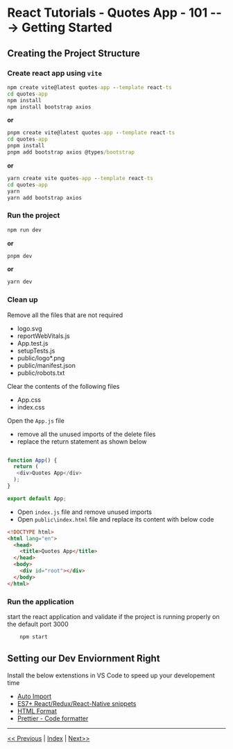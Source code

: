 # React Tutorials - Quotes App - 101 ---> Getting Started

## Creating the Project Structure

### Create react app using `vite`

 ``` cmd
npm create vite@latest quotes-app --template react-ts
cd quotes-app
npm install
npm install bootstrap axios
 ```

**or**

``` cmd
pnpm create vite@latest quotes-app --template react-ts
cd quotes-app
pnpm install
pnpm add bootstrap axios @types/bootstrap
```

**or**

``` cmd
yarn create vite quotes-app --template react-ts
cd quotes-app
yarn
yarn add bootstrap axios
```

### Run the project

``` cmd
npm run dev
  ```

**or**

  ``` cmd
pnpm dev
```

**or**

``` cmd
yarn dev
```

### Clean up

Remove all the files that are not required

- logo.svg
- reportWebVitals.js
- App.test.js
- setupTests.js
- public/logo*.png
- public/manifest.json
- public/robots.txt

Clear the contents of the following files

- App.css
- index.css

Open the `App.js` file

- remove all the unused imports of the delete files
- replace the return statement as shown below

``` typescript

function App() {
  return (
   <div>Quotes App</div>
  );
}

export default App;
```

- Open `index.js` file and remove unused imports
- Open `public\index.html`  file and replace its content with below code

``` html
<!DOCTYPE html>
<html lang="en">
  <head>
    <title>Quotes App</title>
  </head>
  <body>
    <div id="root"></div>
  </body>
</html>

```

### Run the application

start the react application and validate if the project is running properly on the default port 3000

``` cmd
    npm start
```

## Setting our Dev Enviornment Right

Install the below extenstions in VS Code to speed up your developement time

- [Auto Import](https://marketplace.visualstudio.com/items?itemName=NuclleaR.vscode-extension-auto-import)
- [ES7+ React/Redux/React-Native snippets](https://marketplace.visualstudio.com/items?itemName=dsznajder.es7-react-js-snippets)
- [HTML Format](https://marketplace.visualstudio.com/items?itemName=mohd-akram.vscode-html-format)
- [Prettier - Code formatter](https://marketplace.visualstudio.com/items?itemName=esbenp.prettier-vscode)

<hr/>

[<< Previous](https://costaivo.com/tutorial-reactjs) |  [Index](https://costaivo.com/tutorial-reactjs) |  [Next>>](https://costaivo.com/tutorial-reactjs/quotes-101b)
